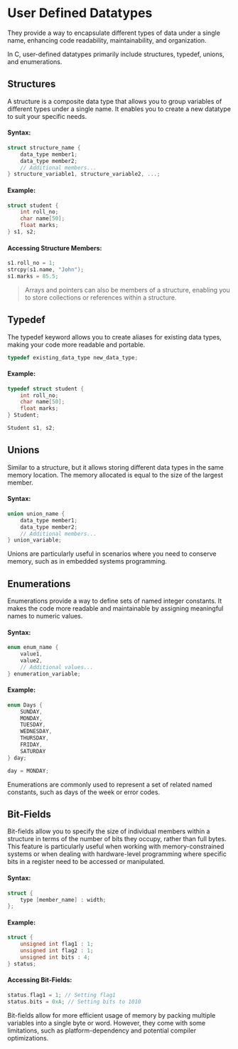 # User Defined Datatypes

They provide a way to encapsulate different types of data under a single name, enhancing code readability, maintainability, and organization. 

In C, user-defined datatypes primarily include structures, typedef, unions, and enumerations.

## Structures

A structure is a composite data type that allows you to group variables of different types under a single name. It enables you to create a new datatype to suit your specific needs.

#### Syntax:

```c
struct structure_name {
    data_type member1;
    data_type member2;
    // Additional members...
} structure_variable1, structure_variable2, ...;
```

#### Example:

```C
struct student {
    int roll_no;
    char name[50];
    float marks;
} s1, s2;
```

#### Accessing Structure Members:

```C
s1.roll_no = 1;
strcpy(s1.name, "John");
s1.marks = 85.5;
```

> Arrays and pointers can also be members of a structure, enabling you to store collections or references within a structure.

## Typedef

The typedef keyword allows you to create aliases for existing data types, making your code more readable and portable.

```C
typedef existing_data_type new_data_type;
```
#### Example:

```C
typedef struct student {
    int roll_no;
    char name[50];
    float marks;
} Student;

Student s1, s2;
```

## Unions

Similar to a structure, but it allows storing different data types in the same memory location. The memory allocated is equal to the size of the largest member.

#### Syntax: 

```C
union union_name {
    data_type member1;
    data_type member2;
    // Additional members...
} union_variable;
```

Unions are particularly useful in scenarios where you need to conserve memory, such as in embedded systems programming.

## Enumerations

Enumerations provide a way to define sets of named integer constants. It makes the code more readable and maintainable by assigning meaningful names to numeric values.

#### Syntax:

```C 
enum enum_name {
    value1,
    value2,
    // Additional values...
} enumeration_variable;
```

#### Example:

```C
enum Days {
    SUNDAY,
    MONDAY,
    TUESDAY,
    WEDNESDAY,
    THURSDAY,
    FRIDAY,
    SATURDAY
} day;

day = MONDAY;
```

Enumerations are commonly used to represent a set of related named constants, such as days of the week or error codes.

## Bit-Fields

Bit-fields allow you to specify the size of individual members within a structure in terms of the number of bits they occupy, rather than full bytes. This feature is particularly useful when working with memory-constrained systems or when dealing with hardware-level programming where specific bits in a register need to be accessed or manipulated.

#### Syntax:

```C
struct {
    type [member_name] : width;
};
```

#### Example:

```C
struct {
    unsigned int flag1 : 1;
    unsigned int flag2 : 1;
    unsigned int bits : 4;
} status;
```

#### Accessing Bit-Fields:

```C
status.flag1 = 1; // Setting flag1
status.bits = 0xA; // Setting bits to 1010
```

Bit-fields allow for more efficient usage of memory by packing multiple variables into a single byte or word. However, they come with some limitations, such as platform-dependency and potential compiler optimizations.

